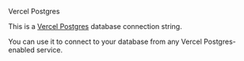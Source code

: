 Vercel Postgres

This is a [Vercel Postgres](https://vercel.com/docs/concepts/database/postgres) database connection string.

You can use it to connect to your database from any Vercel Postgres-enabled service.

